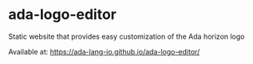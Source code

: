# ada-logo-editor
Static website that provides easy customization of the Ada horizon logo

Available at: https://ada-lang-io.github.io/ada-logo-editor/
